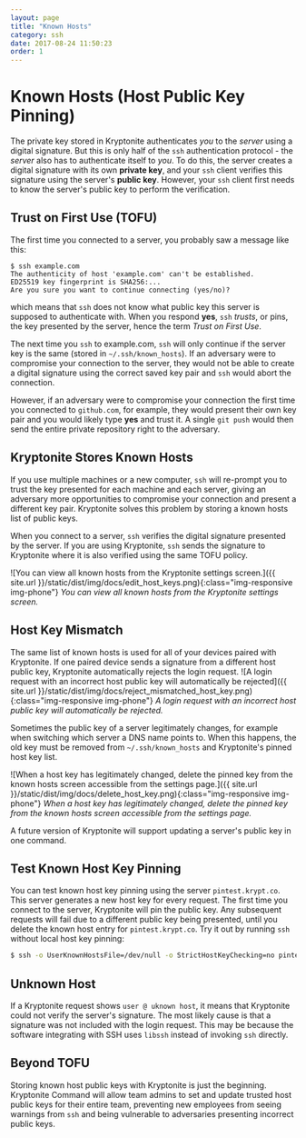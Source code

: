 ```yaml
---
layout: page
title: "Known Hosts"
category: ssh
date: 2017-08-24 11:50:23
order: 1
---
```


# Known Hosts (Host Public Key Pinning)
The private key stored in Kryptonite authenticates _you_ to the _server_ using a digital signature. But this is only half of the `ssh` authentication protocol - the _server_ also has to authenticate itself to _you_. To do this, the server creates a digital signature with its own __private key__, and your `ssh` client verifies this signature using the server's __public key__. However, your `ssh` client first needs to know the server's public key to perform the verification.

## Trust on First Use (TOFU)
The first time you connected to a server, you probably saw a message like this:
```
$ ssh example.com
The authenticity of host 'example.com' can't be established.
ED25519 key fingerprint is SHA256:...
Are you sure you want to continue connecting (yes/no)?
```
which means that `ssh` does not know what public key this server is supposed to authenticate with. When you respond __yes__, `ssh` _trusts_, or pins, the key presented by the server, hence the term _Trust on First Use_.

The next time you `ssh` to example.com, `ssh` will only continue if the server key is the same (stored in `~/.ssh/known_hosts`). If an adversary were to compromise your connection to the server, they would not be able to create a digital signature using the correct saved key pair and `ssh` would abort the connection.

However, if an adversary were to compromise your connection the first time you connected to `github.com`, for example, they would present their own key pair and you would likely type __yes__ and trust it. A single `git push` would then send the entire private repository right to the adversary.

## Kryptonite Stores Known Hosts
If you use multiple machines or a new computer, `ssh` will re-prompt you to trust the key presented for each machine and each server, giving an adversary more opportunities to compromise your connection and present a different key pair. Kryptonite solves this problem by storing a known hosts list of public keys.

When you connect to a server, `ssh` verifies the digital signature presented by the server. If you are using Kryptonite, `ssh` sends the signature to Kryptonite where it is also verified using the same TOFU policy.

![You can view all known hosts from the Kryptonite settings screen.]({{ site.url }}/static/dist/img/docs/edit_host_keys.png){:class="img-responsive img-phone"}
*You can view all known hosts from the Kryptonite settings screen.*

## Host Key Mismatch
The same list of known hosts is used for all of your devices paired with Kryptonite. If one paired device sends a signature from a different host public key, Kryptonite automatically rejects the login request.
![A login request with an incorrect host public key will automatically be rejected]({{ site.url }}/static/dist/img/docs/reject_mismatched_host_key.png){:class="img-responsive img-phone"}
*A login request with an incorrect host public key will automatically be rejected.*

Sometimes the public key of a server legitimately changes, for example when switching which server a DNS name points to. When this happens, the old key must be removed from `~/.ssh/known_hosts` and Kryptonite's pinned host key list. 

![When a host key has legitimately changed, delete the pinned key from the known hosts screen accessible from the settings page.]({{ site.url }}/static/dist/img/docs/delete_host_key.png){:class="img-responsive img-phone"}
*When a host key has legitimately changed, delete the pinned key from the known hosts screen accessible from the settings page.*

 A future version of Kryptonite will support updating a server's public key in one command.

## Test Known Host Key Pinning
You can test known host key pinning using the server `pintest.krypt.co`. This server generates a new host key for every request. The first time you connect to the server, Kryptonite will pin the public key. Any subsequent requests will fail due to a different public key being presented, until you delete the known host entry for `pintest.krypt.co`. Try it out by running `ssh` without local host key pinning:
```bash
$ ssh -o UserKnownHostsFile=/dev/null -o StrictHostKeyChecking=no pintest.krypt.co
```

## Unknown Host
If a Kryptonite request shows `user @ uknown host`, it means that Kryptonite could not verify the server's signature. The most likely cause  is that a signature was not included with the login request. This may be because the software integrating with SSH uses `libssh` instead of invoking `ssh` directly.

## Beyond TOFU
Storing known host public keys with Kryptonite is just the beginning. Kryptonite Command will allow team admins to set and update trusted host public keys for their entire team, preventing new employees from seeing warnings from `ssh` and being vulnerable to adversaries presenting incorrect public keys.